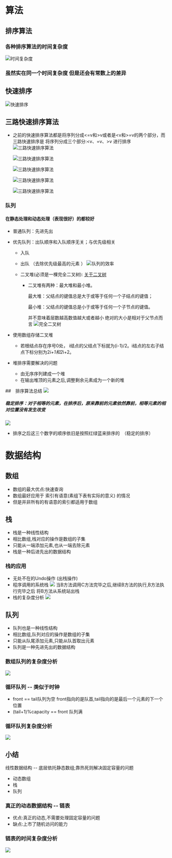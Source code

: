  # 算法
 ## 排序算法
 ### 各种排序算法的时间复杂度
 ![时间复杂度](/home/panghu/IdeaProjects/Algorithm_And_Data_Structure/picture/时间复杂度.png)
 ### 虽然实在同一个时间复杂度 但是还会有常数上的差异


## 快速排序
![快速排序](/home/panghu/IdeaProjects/Algorithm_And_Data_Structure/picture/快速排序.png)
## 三路快速排序算法
* 之前的快速排序算法都是将序列分成<=v和>v或者是<v和>=v的两个部分，而三路快速排序是
  将序列分成三个部分:<v、=v、>v 进行排序
![三路快速排序算法](/home/panghu/IdeaProjects/Algorithm_And_Data_Structure/picture/三路快速排序p1.png)

  ![三路快速排序算法](/home/panghu/IdeaProjects/Algorithm_And_Data_Structure/picture/三路快速排序算法p2.png)
  
  ![三路快速排序算法](/home/panghu/IdeaProjects/Algorithm_And_Data_Structure/picture/p3.png)

  ![三路快速排序算法](/home/panghu/IdeaProjects/Algorithm_And_Data_Structure/picture/p4.png)
   
  ![三路快速排序算法](/home/panghu/IdeaProjects/Algorithm_And_Data_Structure/picture/p5.png)


 ### 队列
 #### 在静态处理和动态处理（表现很好）的都较好
 * 普通队列：先进先出
 * 优先队列：出队顺序和入队顺序无关；与优先级相关
    * 入队
    * 出队 （去除优先级最高的元素 ）
    ![队列的效率](/home/panghu/IdeaProjects/Algorithm_And_Data_Structure/picture/关于队列的排序算法.png)

    * 二叉堆(必须是一棵完全二叉树):
    [关于二叉树](https://blog.csdn.net/qq_22642239/article/details/80774013)
        *   二叉堆有两种：最大堆和最小堆。
            
            最大堆：父结点的键值总是大于或等于任何一个子结点的键值；
            
            最小堆：父结点的键值总是小于或等于任何一个子节点的键值。
            
            并不意味着层数越高数值越大或者越小  绝对的大小是相对于父节点而言 
    ![完全二叉树](/home/panghu/IdeaProjects/Algorithm_And_Data_Structure/picture/完全二叉树.png)
    
 * 使用数组存储二叉堆
    * 若根结点存在序号0处， i结点的父结点下标就为(i-1)/2。i结点的左右子结点下标分别为2*i+1和2*i+2。
  
 * 堆排序需要解决的问题 
    * 由无序序列建成一个堆
    * 在输出堆顶的元素之后,调整剩余元素成为一个新的堆
 
 ##　排序算法总结
 ![](/home/panghu/IdeaProjects/Algorithm_And_Data_Structure/picture/排序算法总结.png)
 
 ##### 稳定排序：对于相等的元素，在排序后，原来靠前的元素依然靠前，相等元素的相对位置没有发生改变
 ![](/home/panghu/IdeaProjects/Algorithm_And_Data_Structure/picture/Algorithm_stable.png)
 * 排序之后这三个数字的顺序依旧是按照红绿蓝来排序的　（稳定的排序）
 　
 
 # 数据结构 
 ## 数组
 * 数组的最大优点:快速查询
 * 数组最好应用于 索引有语意(素组下表有实际的意义) 的情况
 * 但是并非所有的有语意的索引都适用于数组 
 
 ## 栈
 * 栈是一种线性结构
 * 相比数组,栈对应的操作是数组的子集
 * 只能从一端添加元素,也从一端去除元素
 * 栈是一种后进先出的数据结构
 
 ### 栈的应用
 * 无处不在的Undo操作 (出栈操作)
 * 程序调用的系统栈
 ![](/home/panghu/IdeaProjects/Algorithm_And_Data_Structure/picture/栈的调用.png)
 当B方法调用C方法完毕之后,继续B方法的执行,B方法执行完毕之后 将B方法从系统站出栈
 * 栈的复杂度分析
 ![](/home/panghu/IdeaProjects/Algorithm_And_Data_Structure/picture/栈复杂度分析.png)
  
  ## 队列
  * 队列也是一种线性结构
  * 相比数组,队列对应的操作是数组的子集
  * 只能从队尾添加元素,只能从队首取出元素
  * 队列是一种先进先出的数据结构
  
  ### 数组队列的复杂度分析
  ![](/home/panghu/IdeaProjects/Algorithm_And_Data_Structure/picture/数组队列复杂度分析.png)
  
  ### 循环队列  -- 类似于时钟
  * front == tail队列为空  front指向的是队首,tail指向的是最后一个元素的下一个位置
  * (tail+1)%capacity == front 队列满
  ### 循环队列复杂度分析
  ![](/home/panghu/IdeaProjects/Algorithm_And_Data_Structure/picture/循环队列复杂度分析.png)
  
  ## 小结
  线性数据结构 -- 底层依托静态数组;靠热死则解决固定容量的问题
  * 动态数组
  * 栈
  * 队列
  ### 真正的动态数据结构 -- 链表
  * 优点:真正的动态,不需要处理固定容量的问题
  * 缺点:上市了随机访问的能力
  ### 链表的时间复杂度分析
  ![](/home/panghu/IdeaProjects/Algorithm_And_Data_Structure/picture/链表的时间复杂度分析.png)
  
  
  
  
  
 
 
 
 
    
    